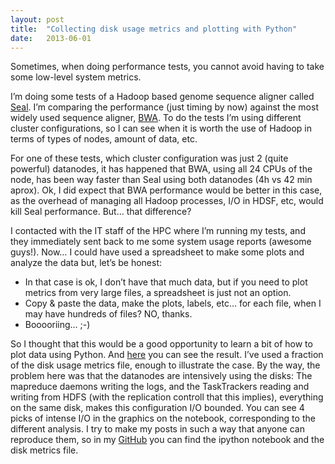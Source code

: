```yaml
---
layout: post
title:  "Collecting disk usage metrics and plotting with Python"
date:   2013-06-01
---
```


Sometimes, when doing performance tests, you cannot avoid having to take some low-level system metrics.

I’m doing some tests of a Hadoop based genome sequence aligner called [Seal][seal].
I’m comparing the performance (just timing by now) against the most widely used sequence aligner, [BWA][BWA].
To do the tests I’m using different cluster configurations, so I can see when it is worth the use of
Hadoop in terms of types of nodes, amount of data, etc.

For one of these tests, which cluster configuration was just 2 (quite powerful) datanodes,
it has happened that BWA, using all 24 CPUs of the node, has been way faster than Seal
using both datanodes (4h vs 42 min aprox). Ok, I did expect that BWA performance would
be better in this case, as the overhead of managing all Hadoop processes, I/O in HDSF, etc,
would kill Seal performance. But… that difference?

I contacted with the IT staff of the HPC where I’m running my tests, and they immediately
sent back to me some system usage reports (awesome guys!). Now… I could have used a
spreadsheet to make some plots and analyze the data but, let’s be honest:

* In that case is ok, I don’t have that much data, but if you need to plot metrics
from very large files, a spreadsheet is just not an option.
* Copy & paste the data, make the plots, labels, etc… for each file, when I may have hundreds of files? NO, thanks.
* Booooriing… ;-)

So I thought that this would be a good opportunity to learn a bit of how to plot data using Python.
And [here][notebook] you can see the result. I’ve used a fraction of the disk usage metrics file, enough to illustrate the case.
By the way, the problem here was that the datanodes are intensively using the disks:
The mapreduce daemons writing the logs, and the TaskTrackers reading and writing from HDFS
(with the replication controll that this implies), everything on the same disk, makes this configuration I/O bounded.
You can see 4 picks of intense I/O in the graphics on the notebook, corresponding to the different analysis.
I try to make my posts in such a way that anyone can reproduce them,
so in my [GitHub][GitHub] you can find the ipython notebook and the disk metrics file.

[seal]:     http://biodoop-seal.sourceforge.net/index.html
[BWA]:      http://bio-bwa.sourceforge.net
[notebook]:  http://nbviewer.ipython.org/urls/raw.github.com/guillermo-carrasco/mussolblog/master/Collecting_disk_usage_metrics_and_plotting_them_with_python/Collecting_metrics_of_disk_usage_with_SAR.ipynb
[GitHub]:   https://github.com/guillermo-carrasco/mussolblog/tree/master/Collecting_disk_usage_metrics_and_plotting_them_with_python
